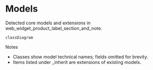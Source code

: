# Models

Detected core models and extensions in web_widget_product_label_section_and_note.

```mermaid
classDiagram
```

Notes
- Classes show model technical names; fields omitted for brevity.
- Items listed under _inherit are extensions of existing models.
